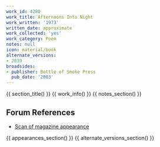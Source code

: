 ```yaml
---
work_id: 4280
work_title: Afternoons Into Night
work_written: '1973'
written_date: approximate
work_collected: 'yes'
work_category: Poem
notes: null
icon: material/book
alternate_versions:
- 2039
broadsides:
- publisher: Bottle of Smoke Press
  pub_date: '2003'
---
```


{{ section_title() }}
{{ work_info() }}
{{ notes_section() }}
## Forum References
- [Scan of magazine appearance](https://bukowskiforum.com/threads/wormwood-review-no-51-1973-my-afternoons-into-night.12734/)

{{ appearances_section() }}
{{ alternate_versions_section() }}